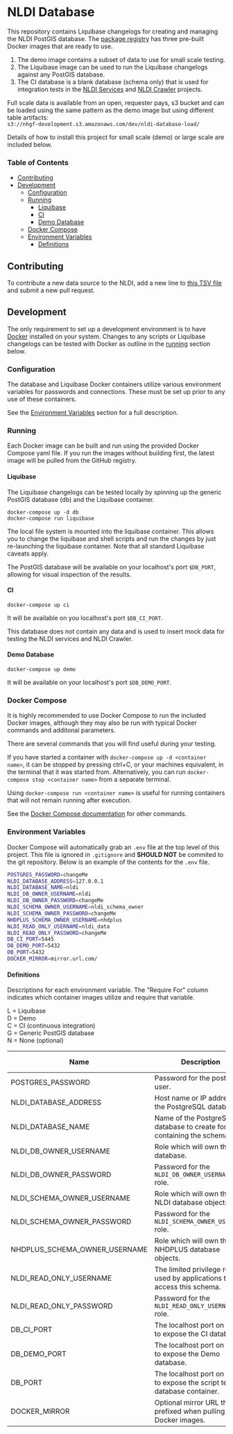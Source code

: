 # NLDI Database

This repository contains Liquibase changelogs for creating and managing the NLDI PostGIS database. The [package registry](https://github.com/internetofwater/nldi-db/pkgs/container/nldi-db) has three pre-built Docker images that are ready to use.  

1. The demo image contains a subset of data to use for small scale testing.  
1. The Liquibase image can be used to run the Liquibase changelogs against any PostGIS database.  
1. The CI database is a blank database (schema only) that is used for integration tests in the [NLDI Services](https://github.com/internetofwater/nldi-services) and [NLDI Crawler](https://github.com/internetofwater/nldi-crawler) projects.  

Full scale data is available from an open, requester pays, s3 bucket and can be loaded using the same pattern as the demo image but using different table artifacts:  
`s3://nhgf-development.s3.amazonaws.com/dev/nldi-database-load/`

Details of how to install this project for small scale (demo) or large scale are included below.

### Table of Contents

- [Contributing](#contributing)
- [Development](#development)
	- [Configuration](#configuration)
	- [Running](#running)
		- [Liquibase](#liquibase)
		- [CI](#ci)
		- [Demo Database](#demo-database)
	- [Docker Compose](#docker-compose)
	- [Environment Variables](#environment-variables)
		- [Definitions](#definitions)


## Contributing

To contribute a new data source to the NLDI, add a new line to [this TSV file](liquibase/changeLogs/nldi/nldi_data/update_crawler_source/crawler_source.tsv) and submit a new pull request.

## Development

The only requirement to set up a development environment is to have [Docker](https://docs.docker.com/get-docker/) installed on your system. Changes to any scripts or Liquibase changelogs can be tested with Docker as outline in the [running](#running) section below.

### Configuration

The database and Liquibase Docker containers utilize various environment variables for passwords and connections. These must be set up prior to any use of these containers.

See the [Environment Variables](#environment-variables) section for a full description.

### Running

Each Docker image can be built and run using the provided Docker Compose yaml file. If you run the images without building first, the latest image will be pulled from the GitHub registry.

#### Liquibase

The Liquibase changelogs can be tested locally by spinning up the generic PostGIS database (db) and the Liquibase container.

```shell
docker-compose up -d db
docker-compose run liquibase
```

The local file system is mounted into the liquibase container. This allows you to change the liquibase and shell scripts and run the changes by just re-launching the liquibase container. Note that all standard Liquibase caveats apply.

The PostGIS database will be available on your localhost's port `$DB_PORT`, allowing for visual inspection of the results.

#### CI

```shell
docker-compose up ci
```

It will be available on you localhost's port `$DB_CI_PORT`.

This database does not contain any data and is used to insert mock data for testing the NLDI services and NLDI Crawler.

#### Demo Database

```shell
docker-compose up demo
```

It will be available on your localhost's port `$DB_DEMO_PORT`.

### Docker Compose

It is highly recommended to use Docker Compose to run the included Docker images, although they may also be run with typical Docker commands and additonal parameters.

There are several commands that you will find useful during your testing.

If you have started a container with `docker-compose up -d <container name>`, it can be stopped by pressing ctrl+C, or your machines equivalent, in the terminal that it was started from. Alternatively, you can run `docker-compose stop <container name>` from a separate terminal.

Using `docker-compose run <container name>` is useful for running containers that will not remain running after execution.

See the [Docker Compose documentation](https://docs.docker.com/compose/reference/) for other commands.


### Environment Variables

Docker Compose will automatically grab an `.env` file at the top level of this project. This file is ignored in `.gitignore` and **SHOULD NOT** be commited to the git repository. Below is an example of the contents for the `.env` file.

```sh
POSTGRES_PASSWORD=changeMe
NLDI_DATABASE_ADDRESS=127.0.0.1
NLDI_DATABASE_NAME=nldi
NLDI_DB_OWNER_USERNAME=nldi
NLDI_DB_OWNER_PASSWORD=changeMe
NLDI_SCHEMA_OWNER_USERNAME=nldi_schema_owner
NLDI_SCHEMA_OWNER_PASSWORD=changeMe
NHDPLUS_SCHEMA_OWNER_USERNAME=nhdplus
NLDI_READ_ONLY_USERNAME=nldi_data
NLDI_READ_ONLY_PASSWORD=changeMe
DB_CI_PORT=5445
DB_DEMO_PORT=5432
DB_PORT=5432
DOCKER_MIRROR=mirror.url.com/
```

#### Definitions

Descriptions for each environment variable. The "Require For" column indicates which container images utilize and require that variable.

L = Liquibase\
D = Demo\
C = CI (continuous integration)\
G = Generic PostGIS database\
N = None (optional)

| Name | Description | Required For |
|---|---|:---:|
| POSTGRES_PASSWORD | Password for the postgres user. | L,D,C,G |
| NLDI_DATABASE_ADDRESS | Host name or IP address of the PostgreSQL database. | L,D,C |
| NLDI_DATABASE_NAME | Name of the PostgreSQL database to create for containing the schema. | L,D,C |
| NLDI_DB_OWNER_USERNAME | Role which will own the database. | L,D,C |
| NLDI_DB_OWNER_PASSWORD | Password for the `NLDI_DB_OWNER_USERNAME` role. | L,D,C |
| NLDI_SCHEMA_OWNER_USERNAME | Role which will own the NLDI database objects. | L,D,C |
| NLDI_SCHEMA_OWNER_PASSWORD | Password for the `NLDI_SCHEMA_OWNER_USERNAME` role. | L,D,C |
| NHDPLUS_SCHEMA_OWNER_USERNAME | Role which will own the NHDPLUS database objects. | L,D,C |
| NLDI_READ_ONLY_USERNAME | The limited privilege role used by applications to access this schema. | L,D,C |
| NLDI_READ_ONLY_PASSWORD | Password for the `NLDI_READ_ONLY_USERNAME` role. | L,D,C |
| DB_CI_PORT | The localhost port on which to expose the CI database. | C |
| DB_DEMO_PORT | The localhost port on which to expose the Demo database. | D |
| DB_PORT | The localhost port on which to expose the script testing database container. | G |
| DOCKER_MIRROR | Optional mirror URL that is prefixed when pulling Docker images. | N |
